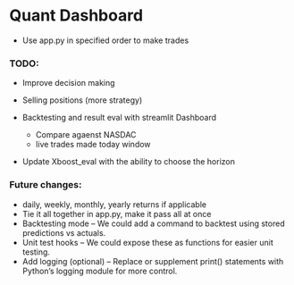 # Quant Dashboard
- Use app.py in specified order to make trades

### TODO:
- Improve decision making
- Selling positions (more strategy)

    
- Backtesting and result eval with streamlit Dashboard
    - Compare agaenst NASDAC 
    - live trades made today window

- Update Xboost_eval with the ability to choose the horizon

### Future changes:
- daily, weekly, monthly, yearly returns if applicable
- Tie it all together in app.py, make it pass all at once
- Backtesting mode – We could add a command to backtest using stored predictions vs actuals.
- Unit test hooks – We could expose these as functions for easier unit testing.
- Add logging (optional) – Replace or supplement print() statements with Python’s logging module for more control.
